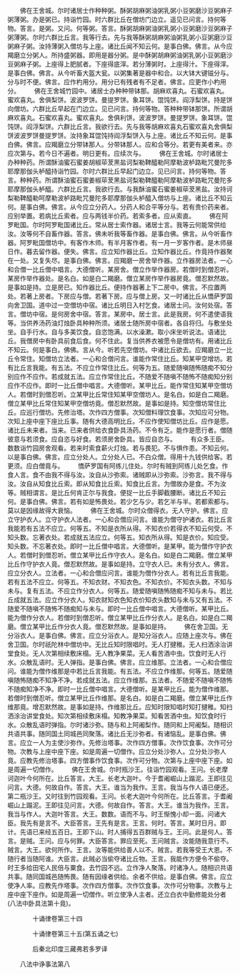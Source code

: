 <!-- { "loadSidebar": true } -->
　　佛在王舍城。尔时诸居士作种种粥。酥粥胡麻粥油粥乳粥小豆粥磨沙豆粥麻子粥薄粥。办是粥已。持诣竹园。时六群比丘在僧坊门边立。遥见已问言。持何等物。答言。是粥。又问。何等粥。答言。酥粥胡麻粥油粥乳粥小豆粥磨沙豆粥麻子粥薄粥。尔时六群比丘言。我等行去。先与我等酥粥胡麻粥油粥乳粥小豆粥磨沙豆粥麻子粥。汝持薄粥入僧坊与上座。诸比丘闻不知云何。是事白佛。佛言。从今应羯磨立分粥人。所持盛粥器。即用是器分粥。是中酥粥胡麻粥油粥乳粥小豆粥磨沙豆粥麻子粥。上座得上肥腻者。下座得底滓。若分薄粥时。上座得汁。下座得滓。是事白佛。佛言。从今听畜大盔大瓮。以粥集著是器中和合。以大钵大键镃分与。分与时不便。佛言。应作杓用分。用分已有残者有不足者。佛言。应更作小杓用分。
　　佛在王舍城竹园中。诸居士办种种带钵那。胡麻欢喜丸。石蜜欢喜丸。蜜欢喜丸。舍俱梨饼。波波罗饼。曼提罗饼。象耳饼。馄饨饼。阎浮梨饼。持是饼向僧坊。六群比丘早起在门边立。见已问言。持何等物。答种种带钵那饼。所谓胡麻欢喜丸。石蜜欢喜丸。蜜欢喜丸。舍俱利饼。波波罗饼。曼提罗饼。象耳饼。馄饨饼。阎浮梨饼。六群比丘言。我欲行去。先与我等胡麻欢喜丸石蜜欢喜丸舍俱梨饼波波罗饼曼提罗饼。汝持象耳馄饨持阎浮梨饼入与上座。诸比丘不知云何。是事白佛。佛言。应羯磨立分带钵那人。分带钵那人。应和合等分。若更有美者来。亦应次第与。若今日不遍者。明日更有。应续次与。
　　佛在王舍城。尔时诸居士办种种药。所谓酥油蜜石蜜姜胡椒荜茇黑盐诃梨勒鞞醯勒阿摩勒波栌路毗咒曼陀多耶摩那伽头栌醯持诣竹园。尔时六群比丘早起门边立。见已问言。持何等物。答言。种种药。所谓酥油蜜石蜜姜椒荜茇黑盐诃梨勒鞞醯勒阿摩勒波栌路毗咒曼陀多耶摩那伽头栌醯。六群比丘言。我欲行去。与我酥油蜜石蜜姜椒荜茇黑盐。汝持诃梨勒鞞醯勒呵摩勒波栌路毗咒曼陀多耶摩那伽头栌醯入僧坊与上座。诸比丘不知云何。是事白佛。佛言。从今应立分药人。分药人和合平等分与。若有贵价药来者。应别举置。若病比丘索者。应与两钱半价药。若索多者。应从索直。
　　佛在阿罗毗国。尔时阿罗毗国诸比丘。常从居士索作器。诸居士言。我等云何能常供给汝。汝等何不自畜作器。答言。佛未听我等畜作器。是事白佛。佛言。从今听畜作器。阿罗毗国僧坊中。有客作木师。有半月客作者。有一月一岁客作者。是木师昼日作。暮去留作器。便失。佛言。应立知作器比丘。立知作器比丘。作竟持作器聚在一处。又复失尽。是事白佛。佛言。应羯磨一房舍举作器。立作器房法者。一心和合僧一比丘僧中唱言。大德僧听。某房舍。僧立作举作器房。若僧时到僧忍听。某房作举作器处。是名白。如是白二羯磨。僧立某房作举作器房竟。僧忍默然故。是事如是持。立是房已。知作器比丘。便持作器著上下二房中。佛言。不应置两处。若著上房者。下房应与僧。若著下房。应与僧上房。又一时诸比丘从憍萨罗国向舍卫国。道中过一空僧坊中宿。诸比丘明日入村乞食。诸居士问。汝何处宿。答言。僧坊中宿。是何房舍中宿。答言。某房中。居士言。此是我房。何不遣使语我等。当供养汤药油灯烛卧具种种所须。诸居士随所房中宿者。各自将归。与敷坐处坐。自手行水。自与多美饮食。自恣饱满。以水澡漱。取小床坐听说法。语诸比丘。我僧房中有卧具前食后食。何不住此。复当供养衣被愿令是僧坊有。用诸比丘不知云。何是事白。佛佛。言从今。听若先空僧坊。中诸比丘欲去。应羯磨立一比丘令常住。知僧坊立法者。一心和合僧问言。谁能作常住比丘。知某甲空增坊。若有比丘言我能。有五法。不应立作常住比丘。何等为五。随爱随嗔随怖随痴不知分别应作不应作。若成就五法。应立作常住比丘。不随爱不随嗔不随怖不随痴知分别应作不应作。即时一比丘僧中唱言。大德僧听。某甲比丘。能作常住知某甲空僧坊人。若僧时到僧忍听。立某甲比丘常住知某甲空僧坊人。是名白。如是白二羯磨。僧立某甲比丘常住知某甲空僧坊竟。僧忍默然故。是事如是持。知空僧坊常住比丘。应巡行僧坊。先修治塔。次作四方僧事。次知僧料理饮食事。次知应可分物。次知上座中座下座比丘事。随有大德高明比丘。不应作使知僧坊比丘。应作是愿。诸比丘未来者。当来。已来者供给衣食卧具汤药。不令有乏。能作是愿行者。僧随彼意与若须食。应自恣与好食。若须房舍卧具。皆应自恣与。
　　有众多王臣。数数诣竹园房舍观看。若来时索食薪火灯烛。若与畏犯。不与惧作患。不知云何。以是事白佛。佛言。应立分处人。立分处人已。不白众僧。得用十九钱供给客。若更须。应白僧竟与。
　　憍萨罗国有阿练儿住处。尔时有贼到阿练儿处乞食。作食人言。食不由我不得与汝。汝自从沙弥索。诸贼即从沙弥索。沙弥言。我不得与汝。汝自从知食比丘索。即从知食比丘索。知食比丘言。为僧故办是食。不为汝等。贼相谓言。是比丘何肯正尔与我食。便捉一比丘手脚截腰断。诸比丘不知云何。是事白佛。佛言。若有如是怖畏处。若少乞与少。若乞半与半。若都索都与。莫以是因缘故得大衰恼。
　　佛在王舍城。尔时众僧得衣。无人守护。佛言。应立守护衣人。立守护衣人法者。一心和合僧应问言。谁能为僧守护诸衣。若比丘言我能若有五法不应立。何等五。不知是衣所从得。不知衣价若得衣不知云何受。不知头数。忘著衣处。若成就五法应立。何等五。知衣所从得。知是衣价。知应受。知头数。不忘著衣处。即时一比丘僧中唱言。大德僧听。是某甲。能为僧作守护衣人。若僧时到僧忍听。僧立某甲比丘作守衣人。是名白。如是白二羯磨。僧立某甲比丘作守护衣人竟。僧忍默然故。是事如是持。立守衣人已。未有分衣人。佛言。应立分衣人。立法者。一心和合僧应问言。谁能为僧作分衣人。若有比丘言我能。若有五法不应立。何等五。不知衣财。不知衣色。不知衣价。不知衣头数。不知与未与。复有五法。不应立作分衣人。何等五。随爱随嗔随怖随痴不知与未与。若比丘成就五法。应立作分衣人。知衣财知衣色知衣价知衣头数知与未与又有五法。不随爱不随嗔不随怖不随痴知与未与。即时一比丘僧中唱言。大德僧听。某甲比丘。能为僧作分衣人。若僧时到僧忍听。僧立某甲比丘作分衣人。是名白。如是白二羯磨。僧立某甲比丘作分衣人竟。僧忍默然故。是事如是持。
　　佛在舍卫国。无分浴衣人。是事白佛。佛言。应立分浴衣人。是知分浴衣人。应随上座次与。佛在舍卫国。尔时祇陀林中僧坊中。无比丘知时限唱时。无人打揵稚。无人扫洒涂治讲堂食处。无人次第相续敷床榻。无人教净果菜。无人看苦酒中虫。饮食时无人行水。众散乱语时。无人弹指。是事白佛。佛言。应立维那。立法者。一心和合僧应问。谁能为僧作维那是中若比丘言我能。有五法。不应立作维那。何等五。随爱随嗔随怖随痴不知净不净。若成就五法。应立作维那。五法者。不随爱不随嗔不随怖不随痴知净不净。即时一比丘僧中唱言。大德僧听。是某甲比丘。能为僧作维那。若僧时到僧忍听。僧立某甲比丘作维那。是名白。如是白二羯磨。僧立某甲比丘作维那竟。增忍默然故。是事如是持。作维那比丘。应知时限知唱时知打揵稚。知扫洒涂治讲堂食处。知次第相续敷床榻。知教净果菜。知看苦酒中虫。知饮食时行水。众散乱语时弹指。尔时诸沙弥。随与和上阿阇梨作。随同和上阿阇梨。随相识共语共事。随同国土同城邑同聚落。诸比丘无沙弥者。有诸恼乱。是事白佛。佛言。应立一人为主使沙弥作。先修治塔事。次作四方僧事。次作饮食事。次作可分物。次教与上座中座下座。如是周遍一切僧作。应立分处沙弥人。立分处沙弥人竟。应教先修治塔事。四方僧事作饮食事。次作可分物。次第与上座中座下座。如是周遍一切僧作。
　　佛在王舍城。尔时瓶沙王。往诣竹园观看。王问。长老摩诃迦叶今何所在。比丘答言。大王。长老大迦叶。今于耆阇崛山上蹋泥。王即往见问言。大德。何故自作。答言。大王。谁当为我作。王言。我当与作人语已便还。第二瓶沙王。又时往到竹园观看。王问。长老大迦叶今何所在。比丘答言。于耆阇崛山上蹋泥。王即往见问言。大德。何故自作。答言。大王。谁当为我作。王言。我当与作人。大迦叶答言。大王。数数。语而不与。时王惭愧小却一面。问诸大臣。我先有是言不。大臣答言。王先有是言。王言。何时。答言。某时日月。即计。先语已来经五百日。王即下山。时人捕得五百群贼与王。王问。此是何人。答言。是贼。王问。应与何罪。大臣答言。罪应至死。王问贼言。汝能随我意行不。贼言。大王。欲何所作。王言。汝等能供给善人以不。贼言。若我等受王大恩。不随行者当随阿谁。大臣言。此贼必当偷夺诸比丘物。王言。我能作方便令不偷夺。时王多给田宅人民倍与粟食。去竹园不远。立作净人聚落。时诸净人。随相识共语共事。随同国城邑随怖畏。随有因缘者供给。余者不供给。是事白佛。佛言。应立使净人率。应教先作塔事。次作四方僧事。次作饮食事。次作可分物事。次教与上座中座下座作。如是周遍一切僧作。听立使净人主者。还立白衣中勤修能处分者(八法中卧具法第十竟)。

　　　　十诵律卷第三十四



　　　　十诵律卷第三十五(第五诵之七)

　　　　后秦北印度三藏弗若多罗译

　　八法中诤事法第八

